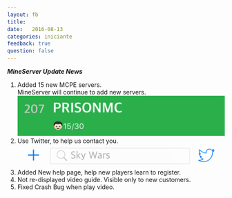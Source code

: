 ```yaml
---
layout: fb
title:  
date:   2016-08-13
categories: iniciante
feedback: true
question: false
---
```

***MineServer Update News***  
1. Added 15 new MCPE servers.  
MineServer will continue to add new servers.  
![screenshot](/assets/images/newserver.png)   
2. Use Twitter, to help us contact you.  
![screenshot](/assets/images/twitter.png)
3. Added New help page, help new players learn to register.  
4. Not re-displayed video guide. Visible only to new customers.  
5. Fixed Crash Bug when play video.